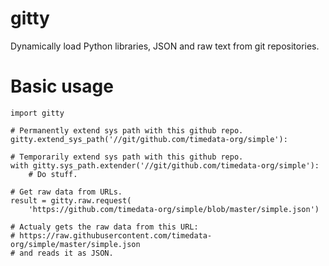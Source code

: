 # gitty

Dynamically load Python libraries, JSON and raw text from git repositories.

# Basic usage

    import gitty

    # Permanently extend sys path with this github repo.
    gitty.extend_sys_path('//git/github.com/timedata-org/simple'):

    # Temporarily extend sys path with this github repo.
    with gitty.sys_path.extender('//git/github.com/timedata-org/simple'):
        # Do stuff.

    # Get raw data from URLs.
    result = gitty.raw.request(
        'https://github.com/timedata-org/simple/blob/master/simple.json')

    # Actualy gets the raw data from this URL:
    # https://raw.githubusercontent.com/timedata-org/simple/master/simple.json
    # and reads it as JSON.
